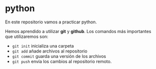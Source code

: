 # python

En este repositorio vamos a practicar python.

Hemos aprendido a utilizar **git** y **github**. Los comandos más importantes
que utilizaremos son:

- `git init` inicializa una carpeta
- `git add` añade archivos al repositorio
- `git commit` guarda una versión de los archivos
- `git push` envía los cambios al repositorio remoto.
